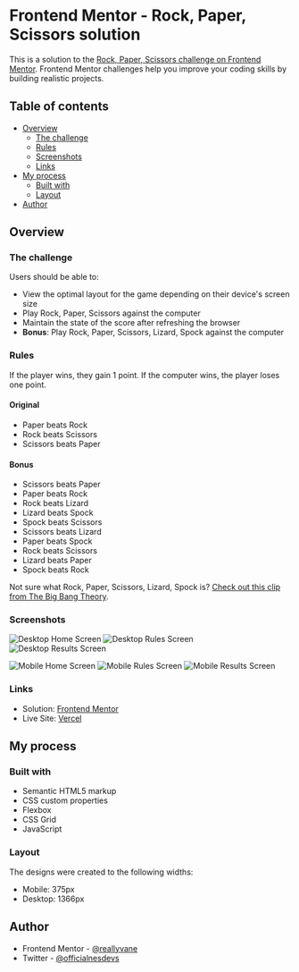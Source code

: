 # Frontend Mentor - Rock, Paper, Scissors solution

This is a solution to the [Rock, Paper, Scissors challenge on Frontend Mentor](https://www.frontendmentor.io/challenges/rock-paper-scissors-game-pTgwgvgH). Frontend Mentor challenges help you improve your coding skills by building realistic projects. 

## Table of contents

- [Overview](#overview)
  - [The challenge](#the-challenge)
  - [Rules](#rules)
  - [Screenshots](#screenshots)
  - [Links](#links)
- [My process](#my-process)
  - [Built with](#built-with)
  - [Layout](#layout)
- [Author](#author)

## Overview

### The challenge

Users should be able to:

- View the optimal layout for the game depending on their device's screen size
- Play Rock, Paper, Scissors against the computer
- Maintain the state of the score after refreshing the browser 
- **Bonus**: Play Rock, Paper, Scissors, Lizard, Spock against the computer

### Rules

If the player wins, they gain 1 point. If the computer wins, the player loses one point.

#### Original

- Paper beats Rock
- Rock beats Scissors
- Scissors beats Paper

#### Bonus

- Scissors beats Paper
- Paper beats Rock
- Rock beats Lizard
- Lizard beats Spock
- Spock beats Scissors
- Scissors beats Lizard
- Paper beats Spock
- Rock beats Scissors
- Lizard beats Paper
- Spock beats Rock

Not sure what Rock, Paper, Scissors, Lizard, Spock is? [Check out this clip from The Big Bang Theory](https://www.youtube.com/watch?v=iSHPVCBsnLw).

### Screenshots

![Desktop Home Screen](./design/RPSLS%20Home%20Screen.png)
![Desktop Rules Screen](./design/RPSLS%20Rules%20Screen.png)
![Desktop Results Screen](./design/RPSLS%20Results%20Screen.png)

![Mobile Home Screen](./design/RPSLS%20Mobile%20Home%20Screen.png)
![Mobile Rules Screen](./design/RPSLS%20Mobile%20Rules%20Screen.png)
![Mobile Results Screen](./design/RPSLS%20Mobile%20Results%20screen.png)

### Links

- Solution: [Frontend Mentor](https://www.frontendmentor.io/solutions/rock-paper-scissors-lizard-spock-V7na0-yYRE)
- Live Site: [Vercel](https://rock-paper-scissors-lizard-spock-alpha.vercel.app)

## My process

### Built with

- Semantic HTML5 markup
- CSS custom properties
- Flexbox
- CSS Grid
- JavaScript

### Layout

The designs were created to the following widths:

- Mobile: 375px
- Desktop: 1366px

## Author

- Frontend Mentor - [@reallyvane](https://www.frontendmentor.io/profile/reallyvane)
- Twitter - [@officialnesdevs](https://www.twitter.com/officialnesdevs)
